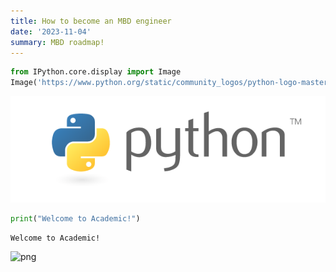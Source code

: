 ```yaml
---
title: How to become an MBD engineer
date: '2023-11-04'
summary: MBD roadmap!
---
```



```python
from IPython.core.display import Image
Image('https://www.python.org/static/community_logos/python-logo-master-v3-TM-flattened.png')
```

    
![png](output_1_0.png)
    

```python
print("Welcome to Academic!")
```

    Welcome to Academic!
![png](mbd.png)

